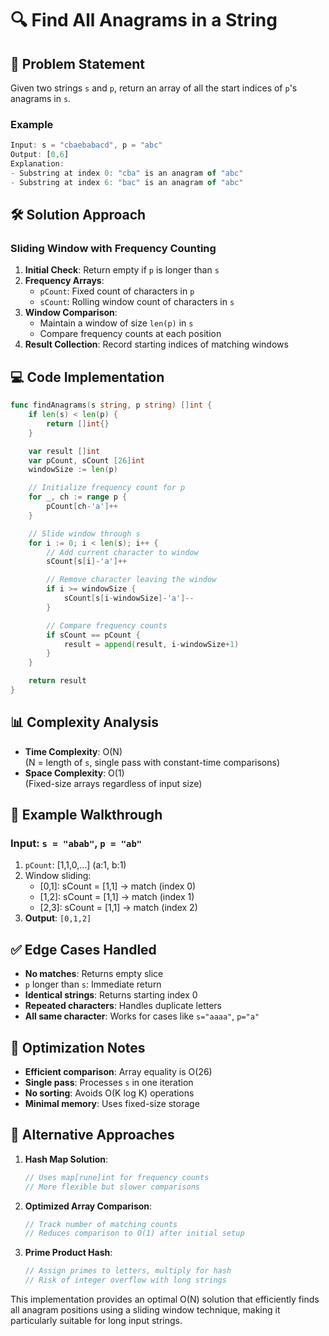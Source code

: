# 🔍 Find All Anagrams in a String

## 📝 Problem Statement
Given two strings `s` and `p`, return an array of all the start indices of `p`'s anagrams in `s`.

### Example
```javascript
Input: s = "cbaebabacd", p = "abc"
Output: [0,6]
Explanation:
- Substring at index 0: "cba" is an anagram of "abc"
- Substring at index 6: "bac" is an anagram of "abc"
```

## 🛠 Solution Approach

### Sliding Window with Frequency Counting
1. **Initial Check**: Return empty if `p` is longer than `s`
2. **Frequency Arrays**:
   - `pCount`: Fixed count of characters in `p`
   - `sCount`: Rolling window count of characters in `s`
3. **Window Comparison**:
   - Maintain a window of size `len(p)` in `s`
   - Compare frequency counts at each position
4. **Result Collection**: Record starting indices of matching windows

## 💻 Code Implementation

```go
func findAnagrams(s string, p string) []int {
    if len(s) < len(p) {
        return []int{}
    }

    var result []int
    var pCount, sCount [26]int
    windowSize := len(p)

    // Initialize frequency count for p
    for _, ch := range p {
        pCount[ch-'a']++
    }

    // Slide window through s
    for i := 0; i < len(s); i++ {
        // Add current character to window
        sCount[s[i]-'a']++

        // Remove character leaving the window
        if i >= windowSize {
            sCount[s[i-windowSize]-'a']--
        }

        // Compare frequency counts
        if sCount == pCount {
            result = append(result, i-windowSize+1)
        }
    }

    return result
}
```

## 📊 Complexity Analysis

- **Time Complexity**: O(N)  
  (N = length of `s`, single pass with constant-time comparisons)
- **Space Complexity**: O(1)  
  (Fixed-size arrays regardless of input size)

## 🏁 Example Walkthrough

### Input: `s = "abab"`, `p = "ab"`
1. `pCount`: [1,1,0,...] (a:1, b:1)
2. Window sliding:
   - [0,1]: sCount = [1,1] → match (index 0)
   - [1,2]: sCount = [1,1] → match (index 1)
   - [2,3]: sCount = [1,1] → match (index 2)
3. **Output**: `[0,1,2]`

## ✅ Edge Cases Handled

- **No matches**: Returns empty slice
- `p` longer than `s`: Immediate return
- **Identical strings**: Returns starting index 0
- **Repeated characters**: Handles duplicate letters
- **All same character**: Works for cases like `s="aaaa"`, `p="a"`

## 🎯 Optimization Notes

- **Efficient comparison**: Array equality is O(26)
- **Single pass**: Processes `s` in one iteration
- **No sorting**: Avoids O(K log K) operations
- **Minimal memory**: Uses fixed-size storage

## 🚀 Alternative Approaches

1. **Hash Map Solution**:
   ```go
   // Uses map[rune]int for frequency counts
   // More flexible but slower comparisons
   ```
2. **Optimized Array Comparison**:
   ```go
   // Track number of matching counts
   // Reduces comparison to O(1) after initial setup
   ```
3. **Prime Product Hash**:
   ```go
   // Assign primes to letters, multiply for hash
   // Risk of integer overflow with long strings
   ```

This implementation provides an optimal O(N) solution that efficiently finds all anagram positions using a sliding window technique, making it particularly suitable for long input strings.